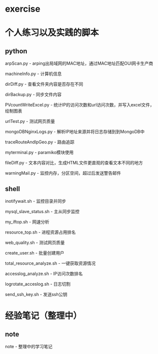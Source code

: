 # exercise

# 个人练习以及实践的脚本

## python

arpScan.py - arping出局域网的MAC地址，通过MAC地址匹配OUI网卡生产商

machineInfo.py - 计算机信息

dirDiff.py - 查看文件夹内容是否存在不同

dirBackup.py - 同步文件内容

PVcountWriteExcel.py - 统计IP的访问次数和url访问次数，并写入excel文件，绘制图表

urlTest.py - 测试网页质量

mongoDBNginxLogs.py - 解析IP地址来源并将日志存储到到MongoDB中

traceRouteAndIpGeo.py - 路由追踪

myterminal.py - paramiko模块使用

fileDiff.py - 文本内容对比，生成HTML文件更直观的查看文本不同的地方

warningMail.py - 监控内存，分区空间，超过后发送警告邮件

## shell

inotifywait.sh - 监控目录并同步

mysql_slave_status.sh - 主从同步监控

my_iftop.sh - 网速分析

resource_top.sh - 进程资源占用排名

web_quality.sh - 测试网页质量

create_user.sh - 批量创建用户

total_resource_analyze.sh - 一键获取资源情况

accesslog_analyze.sh - IP访问次数排名

logrotate_acceslog.sh - 日志切割

send_ssh_key.sh - 发送ssh公钥

# 经验笔记（整理中）

## note

note - 整理中的学习笔记

